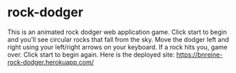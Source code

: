 # rock-dodger

This is an animated rock dodger web application game.  Click start to begin and you'll see circular rocks that fall from the sky.  Move the dodger left and right using your left/right arrows on your keyboard.  If a rock hits you, game over.  Click start to begin again. Here is the deployed site: https://bnreine-rock-dodger.herokuapp.com/
